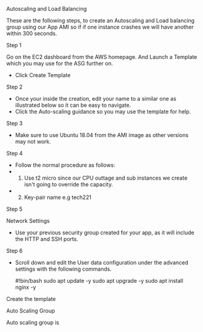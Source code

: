 Autoscaling and Load Balancing 

These are the following steps, to create an Autoscaling and Load balancing group using our App AMI so if if one instance crashes we will have another within
300 seconds. 

Step 1

Go on the EC2 dashboard from the AWS homepage. And Launch a Template which you may use for the ASG further on.

- Click Create Template

Step 2

- Once your inside the creation, edit your name to a similar one as illustrated below so it can be easy to navigate.
- Click the Auto-scaling guidance so you may use the template for help.

Step 3

- Make sure to use Ubuntu 18.04 from the AMI image as other versions may not work.

Step 4

- Follow the normal procedure as follows:
- 1. Use t2 micro since our CPU outtage and sub instances we create isn't going to override the capacity.
- 2. Key-pair name e.g tech221

Step 5

Network Settings

- Use your previous security group created for your app, as it will include the HTTP and SSH ports.

Step 6

- Scroll down and edit the User data configuration under the advanced settings with the following commands.

    #!bin/bash
    sudo apt update -y
    sudo apt upgrade -y
    sudo apt install nginx -y
    
 Create the template
 
 Auto Scaling Group 
 
 Auto scaling group is 
